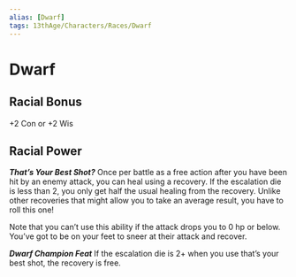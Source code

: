 ```yaml
---
alias: [Dwarf]
tags: 13thAge/Characters/Races/Dwarf
---
```

# Dwarf

## Racial Bonus
+2 Con or +2 Wis

## Racial Power
***That’s Your Best Shot?***
Once per battle as a free action after you have been hit by an enemy attack, you can heal using a recovery. If the escalation die is less than 2, you only get half the usual healing from the recovery. Unlike other recoveries that might allow you to take an average result, you have to roll this one!

Note that you can’t use this ability if the attack drops you to 0 hp or below. You’ve got to be on your feet to sneer at their attack and recover.

***Dwarf Champion Feat***
If the escalation die is 2+ when you use that’s your best shot, the recovery is free.

